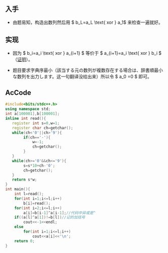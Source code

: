 ## 入手

- 由题易知，构造出数列然后用 $ b_L=a_L \text{ xor } a_1$ 来检查一遍就好。

## 实现

- 因为 $ b_i=a_i \text{ xor } a_{i+1} $ 等价于 $ a_{i+1}=a_i \text{ xor } b_i $（[证明](https://www.luogu.com.cn/paste/sxjyzm2u)）。

- 题目要求字典序最小（該当する元の数列が複数存在する場合は、辞書順最小な数列を出力します。这一句翻译没给出来）所以令 $ a_0 =0 $ 即可。

## AcCode
```cpp
#include<bits/stdc++.h>
using namespace std;
int a[100001],b[100001];
inline int read(){
   register int s=0,w=1;
   register char ch=getchar(); 
   while(ch<'0'||ch>'9'){
        if(ch=='-'){
            w=-1;
            ch=getchar();
        }
   }
   while(ch>='0'&&ch<='9'){
        s=s*10+ch-'0';
        ch=getchar();
   }
   return s*w;
}
int main(){
    int l=read();
    for(int i=1;i<=l;i++) 
        b[i]=read();
    for(int i=2;i<=l;i++)
        a[i]=b[i-1]^a[i-1];//代码中异或是^
    if((a[l]^a[1])!=b[l])//记的加括号
        cout<<-1<<endl;
    else 
        for(int i=1;i<=l;i++) 
            cout<<a[i]<<'\n';
    return 0;
}
```